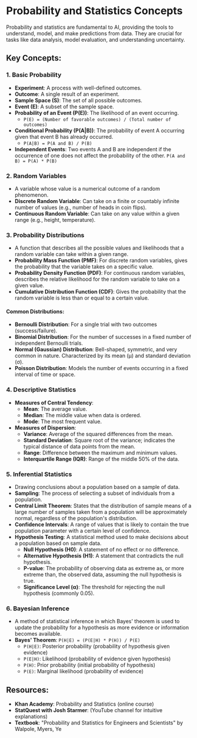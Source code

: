 # Probability and Statistics Concepts

Probability and statistics are fundamental to AI, providing the tools to understand, model, and make predictions from data. They are crucial for tasks like data analysis, model evaluation, and understanding uncertainty.

## Key Concepts:

### 1. Basic Probability

*   **Experiment**: A process with well-defined outcomes.
*   **Outcome**: A single result of an experiment.
*   **Sample Space (S)**: The set of all possible outcomes.
*   **Event (E)**: A subset of the sample space.
*   **Probability of an Event (P(E))**: The likelihood of an event occurring.
    *   `P(E) = (Number of favorable outcomes) / (Total number of outcomes)`
*   **Conditional Probability (P(A|B))**: The probability of event A occurring given that event B has already occurred.
    *   `P(A|B) = P(A and B) / P(B)`
*   **Independent Events**: Two events A and B are independent if the occurrence of one does not affect the probability of the other. `P(A and B) = P(A) * P(B)`

### 2. Random Variables

*   A variable whose value is a numerical outcome of a random phenomenon.
*   **Discrete Random Variable**: Can take on a finite or countably infinite number of values (e.g., number of heads in coin flips).
*   **Continuous Random Variable**: Can take on any value within a given range (e.g., height, temperature).

### 3. Probability Distributions

*   A function that describes all the possible values and likelihoods that a random variable can take within a given range.
*   **Probability Mass Function (PMF)**: For discrete random variables, gives the probability that the variable takes on a specific value.
*   **Probability Density Function (PDF)**: For continuous random variables, describes the relative likelihood for the random variable to take on a given value.
*   **Cumulative Distribution Function (CDF)**: Gives the probability that the random variable is less than or equal to a certain value.

#### Common Distributions:

*   **Bernoulli Distribution**: For a single trial with two outcomes (success/failure).
*   **Binomial Distribution**: For the number of successes in a fixed number of independent Bernoulli trials.
*   **Normal (Gaussian) Distribution**: Bell-shaped, symmetric, and very common in nature. Characterized by its mean (μ) and standard deviation (σ).
*   **Poisson Distribution**: Models the number of events occurring in a fixed interval of time or space.

### 4. Descriptive Statistics

*   **Measures of Central Tendency**:
    *   **Mean**: The average value.
    *   **Median**: The middle value when data is ordered.
    *   **Mode**: The most frequent value.
*   **Measures of Dispersion**:
    *   **Variance**: Average of the squared differences from the mean.
    *   **Standard Deviation**: Square root of the variance; indicates the typical distance of data points from the mean.
    *   **Range**: Difference between the maximum and minimum values.
    *   **Interquartile Range (IQR)**: Range of the middle 50% of the data.

### 5. Inferential Statistics

*   Drawing conclusions about a population based on a sample of data.
*   **Sampling**: The process of selecting a subset of individuals from a population.
*   **Central Limit Theorem**: States that the distribution of sample means of a large number of samples taken from a population will be approximately normal, regardless of the population's distribution.
*   **Confidence Intervals**: A range of values that is likely to contain the true population parameter with a certain level of confidence.
*   **Hypothesis Testing**: A statistical method used to make decisions about a population based on sample data.
    *   **Null Hypothesis (H0)**: A statement of no effect or no difference.
    *   **Alternative Hypothesis (H1)**: A statement that contradicts the null hypothesis.
    *   **P-value**: The probability of observing data as extreme as, or more extreme than, the observed data, assuming the null hypothesis is true.
    *   **Significance Level (α)**: The threshold for rejecting the null hypothesis (commonly 0.05).

### 6. Bayesian Inference

*   A method of statistical inference in which Bayes' theorem is used to update the probability for a hypothesis as more evidence or information becomes available.
*   **Bayes' Theorem**: `P(H|E) = (P(E|H) * P(H)) / P(E)`
    *   `P(H|E)`: Posterior probability (probability of hypothesis given evidence)
    *   `P(E|H)`: Likelihood (probability of evidence given hypothesis)
    *   `P(H)`: Prior probability (initial probability of hypothesis)
    *   `P(E)`: Marginal likelihood (probability of evidence)

## Resources:

*   **Khan Academy**: Probability and Statistics (online course)
*   **StatQuest with Josh Starmer**: (YouTube channel for intuitive explanations)
*   **Textbook**: "Probability and Statistics for Engineers and Scientists" by Walpole, Myers, Ye
